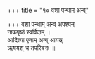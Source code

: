 +++
title = "१० वशा पन्थाम् अन्व्"

+++
वशा पन्थाम् अन्व् अपश्यन्  
नाकपृष्ठं स्वर्विदाम् ।  
आदित्या एनाम् अन्व् आयन्न्  
ऋषयश् च तपस्विनः ॥